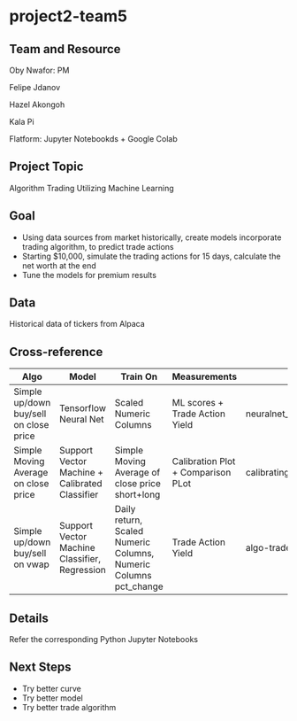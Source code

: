 # project2-team5

## Team and Resource
Oby Nwafor: PM

Felipe Jdanov

Hazel Akongoh

Kala Pi

Flatform: Jupyter Notebookds + Google Colab

## Project Topic 

Algorithm Trading Utilizing Machine Learning

## Goal

* Using data sources from market historically, create models incorporate trading algorithm, to predict trade actions
* Starting $10,000, simulate the trading actions for 15 days, calculate the net worth at the end
* Tune the models for premium results

## Data

Historical data of tickers from Alpaca

## Cross-reference
| Algo                   |Model|Train On|Measurements|ipynb|
|------------------------|-----|-------------|--------|---|
|Simple up/down buy/sell on close price |Tensorflow Neural Net   |Scaled Numeric Columns|ML scores + Trade Action Yield|neuralnet_algo_trade|
|Simple Moving Average on close price    |Support Vector Machine + Calibrated Classifier|Simple Moving Average of close price short+long |Calibration Plot + Comparison PLot|calibrating_classifier_felipe|
|Simple up/down buy/sell on vwap |Support Vector Machine Classifier, Regression   |Daily return, Scaled Numeric Columns, Numeric Columns pct_change |Trade Action Yield|algo-trade|

## Details

Refer the corresponding Python Jupyter Notebooks

## Next Steps

* Try better curve
* Try better model
* Try better trade algorithm  


